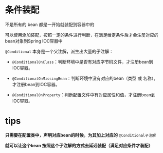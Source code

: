 # 条件装配
不是所有的 bean 都是一开始就装配到容器中的

可以使用添加装配，按照一定的条件进行判断，在满足给定条件后才会注册对应的bean对象到Spring IOC容器中

`@Conditional` 本身是一个父注解，派生出大量的子注解：

- `@ConditionalOnClass`：判断环境中是否有对应字节码文件，才注册bean到IOC容器。

- `@ConditionalOnMissingBean`：判断环境中没有对应的bean（类型 或 名称），才注册bean到IOC容器。

- `@ConditionalOnProperty`：判断配置文件中有对应属性和值，才注册bean到IOC容器。


# tips

**只需要在配置类中，声明对应bean的时候，为其加上对应的** `@Conditional子注解` 

**就可以让这个bean 按照这个子注解的方式去延迟装配（满足对应条件才装配）**